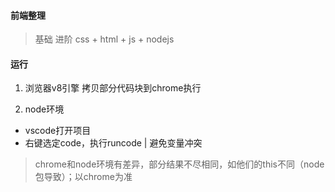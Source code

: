 #### 前端整理
> 基础
> 进阶
> css + html + js + nodejs


#### 运行
1. 浏览器v8引擎
  拷贝部分代码块到chrome执行
  
2. node环境
- vscode打开项目
- 右键选定code，执行runcode | 避免变量冲突
> chrome和node环境有差异，部分结果不尽相同，如他们的this不同（node包导致）；以chrome为准
